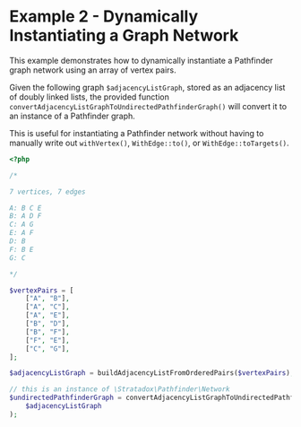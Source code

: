 # Example 2 - Dynamically Instantiating a Graph Network

This example demonstrates how to dynamically instantiate a Pathfinder graph network using an array of vertex pairs.

Given the following graph `$adjacencyListGraph`, stored as an adjacency list of doubly linked lists, the provided function `convertAdjacencyListGraphToUndirectedPathfinderGraph()` will convert it to an instance of a Pathfinder graph.

This is useful for instantiating a Pathfinder network without having to manually write out `withVertex()`, `WithEdge::to()`, or `WithEdge::toTargets()`.

```php
<?php

/*

7 vertices, 7 edges

A: B C E
B: A D F
C: A G
E: A F
D: B
F: B E
G: C

*/

$vertexPairs = [
    ["A", "B"],
    ["A", "C"],
    ["A", "E"],
    ["B", "D"],
    ["B", "F"],
    ["F", "E"],
    ["C", "G"],
];

$adjacencyListGraph = buildAdjacencyListFromOrderedPairs($vertexPairs);

// this is an instance of \Stratadox\Pathfinder\Network
$undirectedPathfinderGraph = convertAdjacencyListGraphToUndirectedPathfinderGraph(
    $adjacencyListGraph
);
```
